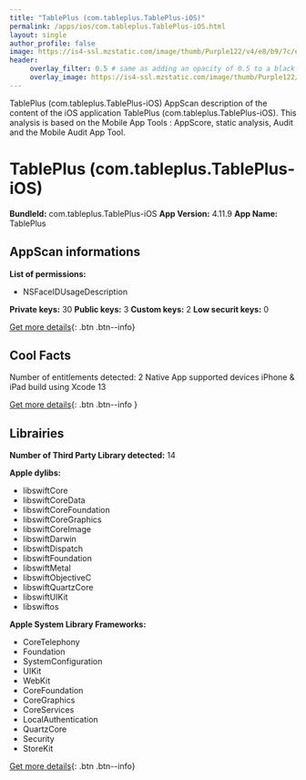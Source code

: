 ```yaml
---
title: "TablePlus (com.tableplus.TablePlus-iOS)"
permalink: /apps/ios/com.tableplus.TablePlus-iOS.html
layout: single
author_profile: false
image: https://is4-ssl.mzstatic.com/image/thumb/Purple122/v4/e8/b9/7c/e8b97c52-9059-c73c-e3fa-9ad6da9f34d5/AppIcon-0-0-1x_U007emarketing-0-0-0-7-0-0-sRGB-0-0-0-GLES2_U002c0-512MB-85-220-0-0.png/512x512bb.jpg
header: 
     overlay_filter: 0.5 # same as adding an opacity of 0.5 to a black background
     overlay_image: https://is4-ssl.mzstatic.com/image/thumb/Purple122/v4/e8/b9/7c/e8b97c52-9059-c73c-e3fa-9ad6da9f34d5/AppIcon-0-0-1x_U007emarketing-0-0-0-7-0-0-sRGB-0-0-0-GLES2_U002c0-512MB-85-220-0-0.png/512x512bb.jpg
---
```

TablePlus (com.tableplus.TablePlus-iOS) AppScan description of the content of the iOS application TablePlus (com.tableplus.TablePlus-iOS). This analysis is based on the Mobile App Tools : AppScore, static analysis, Audit and the Mobile Audit App Tool.

# TablePlus (com.tableplus.TablePlus-iOS)

**BundleId:** com.tableplus.TablePlus-iOS
**App Version:** 4.11.9
**App Name:** TablePlus


## AppScan informations 

**List of permissions:** 
- NSFaceIDUsageDescription
  
  
**Private keys:** 30
**Public keys:** 3
**Custom keys:** 2
**Low securit keys:** 0
  
[Get more details](/pricing.html){: .btn .btn--info}

## Cool Facts

Number of entitlements detected: 2
Native App
supported devices iPhone & iPad
build using Xcode 13
  
[Get more details](/pricing.html){: .btn .btn--info }

## Librairies 
**Number of Third Party Library detected:** 14


**Apple dylibs:**
- libswiftCore
- libswiftCoreData
- libswiftCoreFoundation
- libswiftCoreGraphics
- libswiftCoreImage
- libswiftDarwin
- libswiftDispatch
- libswiftFoundation
- libswiftMetal
- libswiftObjectiveC
- libswiftQuartzCore
- libswiftUIKit
- libswiftos


**Apple System Library Frameworks:**
- CoreTelephony
- Foundation
- SystemConfiguration
- UIKit
- WebKit
- CoreFoundation
- CoreGraphics
- CoreServices
- LocalAuthentication
- QuartzCore
- Security
- StoreKit


  
[Get more details](/pricing.html){: .btn .btn--info}

